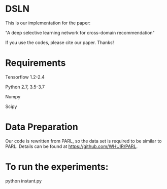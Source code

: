 # DSLN
This is our implementation for the paper:

"A deep selective learning network for cross-domain recommendation"

If you use the codes, please cite our paper. Thanks!

# Requirements
Tensorflow 1.2-2.4

Python 2.7, 3.5-3.7

Numpy

Scipy

# Data Preparation
Our code is rewritten from PARL, so the data set is required to be similar to PARL. Details can be found at https://github.com/WHUIR/PARL.

# To run the experiments:
python instant.py
